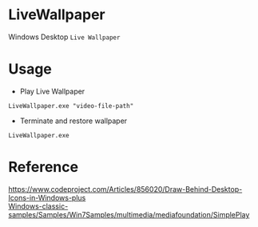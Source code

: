 # LiveWallpaper
Windows Desktop `Live Wallpaper`

# Usage
- Play Live Wallpaper
```
LiveWallpaper.exe "video-file-path"
```
- Terminate and restore wallpaper
```
LiveWallpaper.exe
```

# Reference
https://www.codeproject.com/Articles/856020/Draw-Behind-Desktop-Icons-in-Windows-plus  
[Windows-classic-samples/Samples/Win7Samples/multimedia/mediafoundation/SimplePlay](https://github.com/microsoft/Windows-classic-samples/tree/main/Samples/Win7Samples/multimedia/mediafoundation/SimplePlay)
